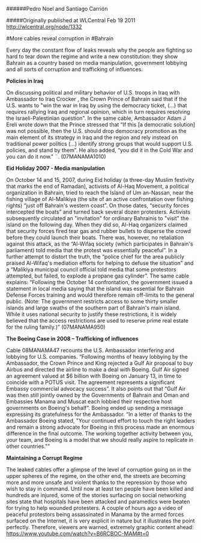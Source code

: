 ######Pedro Noel and Santiago Carrión

#####Originally published at WLCentral Feb 19 2011 <http://wlcentral.org/node/1332>

#More cables reveal corruption in #Bahrain

Every day the constant flow of leaks reveals why the people are fighting so hard to tear down the regime and write a new constitution: they show Bahrain as a country based on media manipulation, government lobbying and all sorts of corruption and trafficking of influences.

**Policies in Iraq**

On discussing political and military behavior of U.S. troops in Iraq with Ambassador to Iraq Crocker , the Crown Prince of Bahrain said that if the U.S. wants to "win the war in Iraq by using the democracy ticket, (...) that requires rallying Iraq and regional opinion, which in turn requires resolving the Israeli-Palestinian question". In the same cable, Ambassador Adam J Ereli wrote down that the Prince stressed that “If this [a democratic solution] was not possible, then the U.S. should drop democracy promotion as the main element of its strategy in Iraq and the region and rely instead on traditional power politics (...) identify strong groups that would support U.S. policies, and stand by them”. He also added, “you did it in the Cold War and you can do it now." ¨. (07MANAMA1010)

**Eid Holiday 2007 - Media manipulation**

On October 14 and 15, 2007, during Eid holiday (a three-day Muslim festivity that marks the end of Ramadan), activists of Al-Haq Movement, a political organization in Bahrain, tried to reach the Island of Um an-Nassan, near the fishing village of Al-Malikiya (the site of an active confrontation over fishing rights) “just off Bahrain's western coast”. On those dates, “security forces intercepted the boats” and turned back several dozen protesters. Activists subsequently circulated an "invitation" for ordinary Bahrainis to "visit" the island on the following day. When they did so, Al-Haq organizers claimed that security forces fired tear gas and rubber bullets to disperse the crowd before they could launch their boats. There was, however, no retaliation against this attack, as the “Al-Wifaq society (which participates in Bahrain's parliament) told media that the protest was essentially peaceful”. In a further attempt to distort the truth, the “police chief for the area publicly praised Al-Wifaq's mediation efforts for helping to defuse the situation” and a “Malikiya municipal council official told media that some protestors attempted, but failed, to explode a propane gas cylinder”. The same cable explains: “Following the October 14 confrontation, the government issued a statement in local media saying that the island was essential for Bahrain Defense Forces training and would therefore remain off-limits to the general public. (Note: The government restricts access to some thirty smaller islands and large swaths of the southern part of Bahrain's main island. While it uses national security to justify these restrictions, it is widely believed that the access restrictions are used to reserve prime real estate for the ruling family.)” (07MANAMA950)

**The Boeing Case in 2008 – Trafficking of influences**

Cable 08MANAMA47 recounts the U.S. Ambassador interfering and lobbying for U.S. companies. “Following months of heavy lobbying by the Ambassador, the Crown Prince and King rejected a Gulf Air proposal to buy Airbus and directed the airline to make a deal with Boeing. Gulf Air signed an agreement valued at $6 billion with Boeing on January 13, in time to coincide with a POTUS visit. The agreement represents a significant Embassy commercial advocacy success”. It also points out that “Gulf Air was then still jointly owned by the Governments of Bahrain and Oman and Embassies Manama and Muscat each lobbied their respective host governments on Boeing's behalf”. Boeing ended up sending a message expressing its gratefulness for the Ambassador. “In a letter of thanks to the Ambassador Boeing stated, "Your continued effort to touch the right leaders and remain a strong advocate for Boeing in this process made an enormous difference in the final outcome. The working together activity between you, your team, and Boeing is a model that we should really aspire to replicate in other countries."”

**Maintaining a Corrupt Regime**

The leaked cables offer a glimpse of the level of corruption going on in the upper spheres of the regime, on the other end, the streets are becoming more and more unsafe and violent thanks to the repression by those who wish to stay in command. Until now at least ten people have been killed and hundreds are injured, some of the stories surfacing on social networking sites state that hospitals have been attacked and paramedics were beaten for trying to help wounded protesters. A couple of hours ago a video of peaceful protestors being assassinated in Manama by the armed forces surfaced on the Internet, it is very explicit in nature but it illustrates the point perfectly. Therefore, viewers are warned, extremely graphic content ahead:  <https://www.youtube.com/watch?v=B6RCBOC-MAM#t=0>

